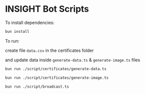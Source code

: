 # INSIGHT Bot Scripts

To install dependencies:

```bash
bun install
```

To run:

create file `data.csv` in the certificates folder

and update data inside `generate-data.ts` & `generate-image.ts` files

```bash
bun run ./script/certificates/generate-data.ts
```
```bash
bun run ./script/certificates/generate-image.ts
```
```bash
bun run ./script/broadcast.ts
```